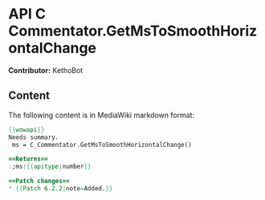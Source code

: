 # API C Commentator.GetMsToSmoothHorizontalChange

**Contributor:** KethoBot

## Content

The following content is in MediaWiki markdown format:

```mediawiki
{{wowapi}}
Needs summary.
 ms = C_Commentator.GetMsToSmoothHorizontalChange()

==Returns==
:;ms:{{apitype|number}}

==Patch changes==
* {{Patch 6.2.2|note=Added.}}
```